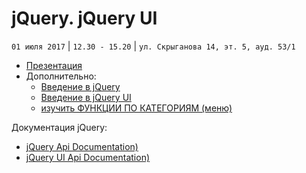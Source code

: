 # jQuery. jQuery UI
`01 июля 2017` | `12.30 - 15.20` | `ул. Скрыганова 14, эт. 5, ауд. 53/1`

* [Презентация](https://github.com/LisKorzun/learning-js__from-scratch-to-expert/blob/master/seminar_19/lecture/presentation/)
* Дополнительно:
    * [Введение в jQuery](http://jquery.page2page.ru/index.php5/%D0%92%D0%B2%D0%B5%D0%B4%D0%B5%D0%BD%D0%B8%D0%B5_%D0%B2_jQuery)
    * [Введение в jQuery UI](http://jquery.page2page.ru/index.php5/%D0%92%D0%B2%D0%B5%D0%B4%D0%B5%D0%BD%D0%B8%D0%B5_%D0%B2_jqueryui)
    * [изучить ФУНКЦИИ ПО КАТЕГОРИЯМ (меню)](http://jquery.page2page.ru)

Документация jQuery:
* [jQuery Api Documentation)](https://api.jquery.com/)
* [jQuery UI Api Documentation)](http://api.jqueryui.com/)

